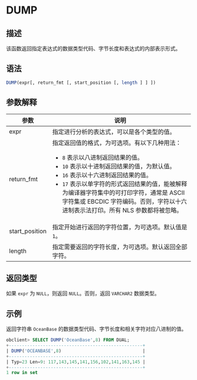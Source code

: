 # DUMP

## 描述

该函数返回指定表达式的数据类型代码、字节长度和表达式的内部表示形式。

## 语法

```sql
DUMP(expr[, return_fmt [, start_position [, length ] ] ])
```

## 参数解释

|       参数       |                                                                                                                                                                                      说明                                                                                                                                                                                       |
|----------------|-------------------------------------------------------------------------------------------------------------------------------------------------------------------------------------------------------------------------------------------------------------------------------------------------------------------------------------------------------------------------------|
| expr           | 指定进行分析的表达式，可以是各个类型的值。                                                                                                                                                                                                                                                                                                                                                         |
| return_fmt     | 指定返回值的格式，为可选项。有以下几种用法： <ul><li> `8` 表示以八进制返回结果的值。   </li><li> `10` 表示以十进制返回结果的值，为默认值。   </li><li> `16` 表示以十六进制返回结果的值。   </li><li> `17` 表示以单字符的形式返回结果的值，能被解释为编译器字符集中的可打印字符，通常是 ASCII 字符集或 EBCDIC 字符编码。否则，字符以十六进制表示法打印。所有 NLS 参数都将被忽略。 </li></ul>     |
| start_position | 指定开始进行返回的字符位置，为可选项。默认值是 `1`。                                                                                                                                                                                                                                                                                                                                                  |
| length         | 指定需要返回的字符长度，为可选项。默认返回全部字符。                                                                                                                                                                                                                                                                                                                                                    |

## 返回类型

如果 `expr` 为 `NULL`，则返回 `NULL`。否则，返回 `VARCHAR2` 数据类型。

## 示例

返回字符串 `OceanBase` 的数据类型代码、字节长度和相关字符对应八进制的值。

```sql
obclient> SELECT DUMP('OceanBase',8) FROM DUAL;
+---------------------------------------------------+
| DUMP('OCEANBASE',8)                               |
+---------------------------------------------------+
| Typ=23 Len=9: 117,143,145,141,156,102,141,163,145 |
+---------------------------------------------------+
1 row in set
```
